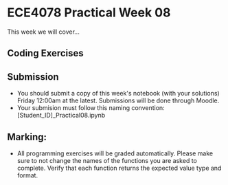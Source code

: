 # ECE4078 Practical Week 08

This week we will cover...

## Coding Exercises


## Submission

- You should submit a copy of this week's notebook (with your solutions) Friday 12:00am at the latest. Submissions will be done through Moodle.
- Your submision must follow this naming convention: [Student_ID]_Practical08.ipynb 


## Marking:
- All programming exercises will be graded automatically. Please make sure to not change the names of the functions you are asked to complete. Verify that each function returns the expected value type and format.
